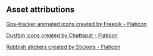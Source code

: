 ## Asset attributions

<a href="https://www.flaticon.com/free-animated-icons/gps-tracker" title="gps-tracker animated icons">Gps-tracker animated icons created by Freepik - Flaticon</a>

<a href="https://www.flaticon.com/free-icons/dustbin" title="dustbin icons">Dustbin icons created by Chattapat - Flaticon</a>

<a href="https://www.flaticon.com/free-stickers/rubbish" title="rubbish stickers">Rubbish stickers created by Stickers - Flaticon</a>




